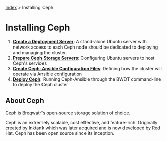 [Index](/)
\> Installing Ceph

# Installing Ceph

1. [**Create a Deployment Server**](/deployment-server.html): A stand-alone Ubuntu
   server with network access to each Ceph node should be dedicated to
   deploying and managing the cluster.
1. [**Prepare Ceph Storage Servers**](/ceph-server-setup.html):
   Configuring Ubuntu servers to host Ceph's services
1. [**Create Ceph-Ansible Configuration Files**](/ceph-ansible-configs.html):
   Defining how the cluster will operate via Ansible configuration
1. [**Deploy Ceph**](ceph-deploy.html): Running Ceph-Ansible through the BWDT
   command-line to deploy the Ceph cluster


## About Ceph

[Ceph](https://ceph.io/) is Breqwatr's open-source storage solution of choice.

Ceph is an extremely scalable, cost effective, and feature-rich. Originally
created by Inktank which was later acquired and is now developed by Red Hat.
Ceph has been open source since its inception.


